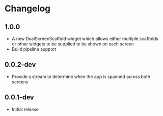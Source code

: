 # Changelog

## 1.0.0

* A new DualScreenScaffold widget which allows either multiple scaffolds or other widgets to be supplied to be shown on each screen
* Build pipeline support

## 0.0.2-dev

* Provide a stream to determine when the app is spanned across both screens

## 0.0.1-dev

* Initial release
